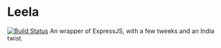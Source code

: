 # Leela
[![Build Status](https://travis-ci.org/trishantpahwa/Leela.svg?branch=main)](https://travis-ci.org/trishantpahwa/Leela)
An wrapper of ExpressJS, with a few tweeks and an India twist.